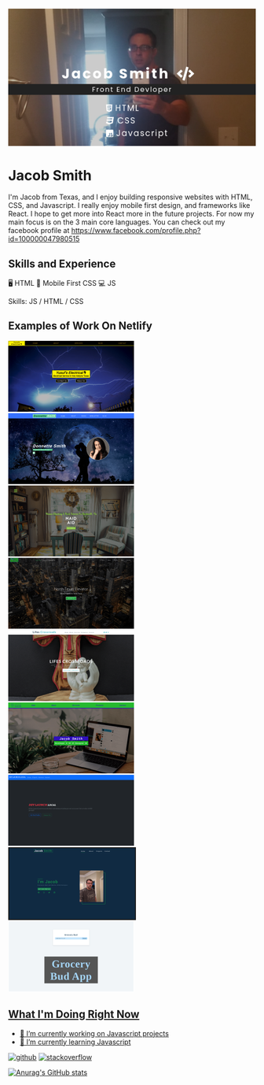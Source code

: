 ![Front End Development](https://github.com/jakesmith4/jakesmith4/blob/main/jakeprofilegit.png)

# Jacob Smith
I'm Jacob from Texas, and I enjoy building responsive websites with HTML, CSS, and Javascript. I really enjoy mobile first design, and frameworks like React. I hope to get more into React more in the future projects. For now my main focus is on the 3 main core languages. You can check out my facebook profile at https://www.facebook.com/profile.php?id=100000047980515

## Skills and Experience
🖥 HTML
📱 Mobile First CSS
💻 JS

Skills: JS / HTML / CSS

## Examples of Work On Netlify
<div display="flex">
<a href="https://yusufs-electrical.netlify.app/">
<img src="https://github.com/jakesmith4/jakesmith4/blob/main/yusufs-electrical-min.png" width="256">
  </a>
  <a href="https://donnettesmith.com/">
  <img src="https://github.com/jakesmith4/jakesmith4/blob/main/donnette-smith-min.png" width="256"
  </a>
    <a href="https://maidaid.netlify.app/">
      <img src="https://github.com/jakesmith4/jakesmith4/blob/main/maid-aid-min.png" width="256"
    </a>
      <a href="https://northtexaselevator.netlify.app/">
        <img src="https://github.com/jakesmith4/jakesmith4/blob/main/north-texas-elevator-min.png" width="256"
      </a>
        <a href="https://lifescrossroads.netlify.app/">
          <img src="https://github.com/jakesmith4/jakesmith4/blob/main/lifes-crossroads-min.png" width="256"
        </a>
          <a href="https://jakesflexboxportfolio.netlify.app/">
            <img src="https://github.com/jakesmith4/jakesmith4/blob/main/flexbox-portfolio-min.png" width="256"
          </a>
            <a href="https://devlaunchlocal.netlify.app/">
              <img src="https://github.com/jakesmith4/jakesmith4/blob/main/dev-launch-local-min.png" width="256"
            </a>
              <a href="https://jakesdevportfolio.netlify.app/">
                <img src="https://github.com/jakesmith4/jakesmith4/blob/main/jakes-dev-portfolio-min.png" width="256"
              </a border="2 solid green">
                <a href="https://grocerybud1.netlify.app/">
                  <img src="https://github.com/jakesmith4/jakesmith4/blob/main/grocery-bud-update-min.png" width="256"
                </a>
    </div>
  
## What I'm Doing Right Now
- 🔭 I’m currently working on Javascript projects 
- 🌱 I’m currently learning Javascript 


[<img src='https://cdn.jsdelivr.net/npm/simple-icons@3.0.1/icons/github.svg' alt='github' height='40'>](https://github.com/jakesmith4)  [<img src='https://cdn.jsdelivr.net/npm/simple-icons@3.0.1/icons/stackoverflow.svg' alt='stackoverflow' height='40'>](https://stackoverflow.com/users/16569545/jake-smith)  

  

 






[![Anurag's GitHub stats](https://github-readme-stats.vercel.app/api?username=jakesmith4)](https://github.com/anuraghazra/github-readme-stats)

